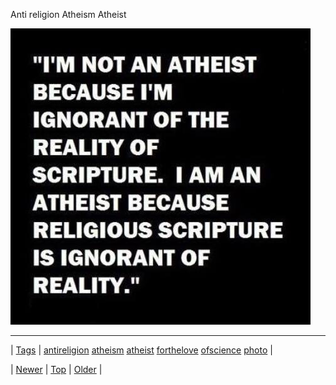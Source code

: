 <!--
title: Anti religion Atheism Atheist
date: 2020-06-28T15:27:00.154Z
tags: antireligion, atheism, atheist, forthelove, ofscience, photo
-->


Anti religion Atheism Atheist

![](158017914388-0.jpg)

<!--BOTTOM-POST-NAVIGATION-->
---

| [Tags](tags.md) | [antireligion](tag-antireligion.md) [atheism](tag-atheism.md) [atheist](tag-atheist.md) [forthelove](tag-forthelove.md) [ofscience](tag-ofscience.md) [photo](tag-photo.md) |

| [Newer](157990326837.md) | [Top](index.md) | [Older](158023583481.md) |